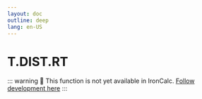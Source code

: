```yaml
---
layout: doc
outline: deep
lang: en-US
---
```


# T.DIST.RT

::: warning
🚧 This function is not yet available in IronCalc.
[Follow development here](https://github.com/ironcalc/IronCalc/labels/Functions)
:::